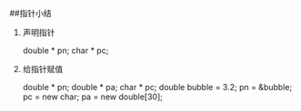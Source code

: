 ##指针小结

1. 声明指针

    double * pn;
    char * pc;

2. 给指针赋值

    double * pn;
    double * pa;
    char * pc;
    double bubble = 3.2;
    pn = &bubble;
    pc = new char;
    pa = new double[30];